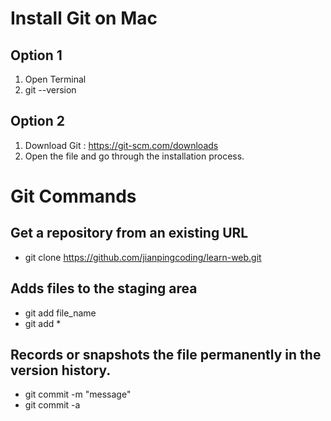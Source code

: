 # Install Git on Mac
## Option 1
1. Open Terminal
2. git --version
## Option 2
1. Download Git : https://git-scm.com/downloads
2. Open the file and  go through the installation process.

# Git Commands
## Get a repository from an existing URL
* git clone https://github.com/jianpingcoding/learn-web.git
## Adds files to the staging area
* git add file_name
* git add * 
## Records or snapshots the file permanently in the version history.
* git commit -m "message"
* git commit -a